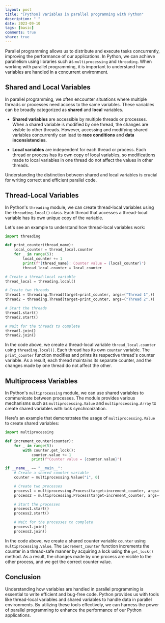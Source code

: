 ```yaml
---
layout: post
title: "[Python] Variables in parallel programming with Python"
description: " "
date: 2023-09-10
tags: [basic]
comments: true
share: true
---
```


Parallel programming allows us to distribute and execute tasks concurrently, improving the performance of our applications. In Python, we can achieve parallelism using libraries such as `multiprocessing` and `threading`. When working with parallel programming, it is important to understand how variables are handled in a concurrent environment.

## Shared and Local Variables

In parallel programming, we often encounter situations where multiple threads or processes need access to the same variables. These variables can be broadly categorized as **shared** and **local** variables.

- **Shared variables** are accessible by multiple threads or processes. When a shared variable is modified by one thread, the changes are visible to other threads. However, accessing and modifying shared variables concurrently can lead to **race conditions** and **data inconsistencies**.

- **Local variables** are independent for each thread or process. Each thread or process has its own copy of local variables, so modifications made to local variables in one thread do not affect the values in other threads.

Understanding the distinction between shared and local variables is crucial for writing correct and efficient parallel code.

## Thread-Local Variables

In Python's `threading` module, we can create thread-local variables using the `threading.local()` class. Each thread that accesses a thread-local variable has its own unique copy of the variable.

Let's see an example to understand how thread-local variables work:

```python
import threading

def print_counter(thread_name):
    local_counter = thread_local.counter
    for _ in range(5):
        local_counter += 1
        print(f"{thread_name}: Counter value = {local_counter}")
        thread_local.counter = local_counter

# Create a thread-local variable
thread_local = threading.local()

# Create two threads
thread1 = threading.Thread(target=print_counter, args=("Thread 1",))
thread2 = threading.Thread(target=print_counter, args=("Thread 2",))

# Start the threads
thread1.start()
thread2.start()

# Wait for the threads to complete
thread1.join()
thread2.join()
```

In the code above, we create a thread-local variable `thread_local.counter` using `threading.local()`. Each thread has its own `counter` variable. The `print_counter` function modifies and prints its respective thread's counter variable. As a result, each thread maintains its separate counter, and the changes made by one thread do not affect the other.

## Multiprocess Variables

In Python's `multiprocessing` module, we can use shared variables to communicate between processes. The module provides various mechanisms such as `multiprocessing.Value` and `multiprocessing.Array` to create shared variables with lock synchronization.

Here's an example that demonstrates the usage of `multiprocessing.Value` to create shared variables:

```python
import multiprocessing

def increment_counter(counter):
    for _ in range(5):
        with counter.get_lock():
            counter.value += 1
            print(f"Counter value = {counter.value}")

if __name__ == "__main__":
    # Create a shared counter variable
    counter = multiprocessing.Value("i", 0)

    # Create two processes
    process1 = multiprocessing.Process(target=increment_counter, args=(counter,))
    process2 = multiprocessing.Process(target=increment_counter, args=(counter,))

    # Start the processes
    process1.start()
    process2.start()

    # Wait for the processes to complete
    process1.join()
    process2.join()
```

In the code above, we create a shared counter variable `counter` using `multiprocessing.Value`. The `increment_counter` function increments the counter in a thread-safe manner by acquiring a lock using the `get_lock()` method. As a result, the changes made by one process are visible to the other process, and we get the correct counter value.

## Conclusion

Understanding how variables are handled in parallel programming is essential to write efficient and bug-free code. Python provides us with tools like thread-local variables and shared variables to handle data in parallel environments. By utilizing these tools effectively, we can harness the power of parallel programming to enhance the performance of our Python applications.